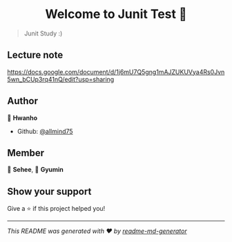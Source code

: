 <h1 align="center">Welcome to Junit Test 👋</h1>
<p>
</p>

> Junit Study :)

## Lecture note
https://docs.google.com/document/d/1j6mU7Q5gng1mAJZUKUVya4Rs0Jvn5wn_bCUp3rq41nQ/edit?usp=sharing

## Author

👤 **Hwanho**
* Github: [@allmind75](https://github.com/allmind75)

## Member
👤 **Sehee**, 👤 **Gyumin**

## Show your support

Give a ⭐️ if this project helped you!

***
_This README was generated with ❤️ by [readme-md-generator](https://github.com/kefranabg/readme-md-generator)_
